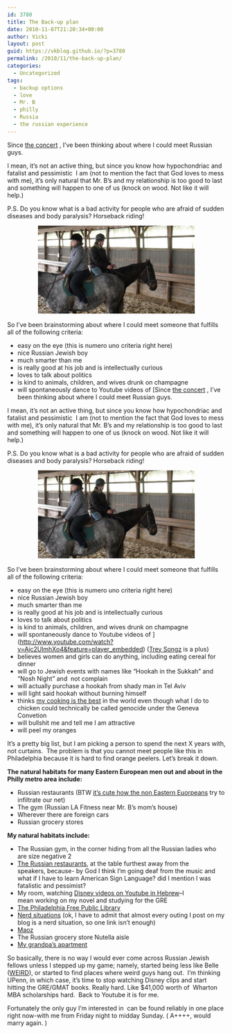 ```yaml
---
id: 3780
title: The Back-up plan
date: 2010-11-07T21:20:34+00:00
author: Vicki
layout: post
guid: https://vkblog.github.io/?p=3780
permalink: /2010/11/the-back-up-plan/
categories:
  - Uncategorized
tags:
  - backup options
  - love
  - Mr. B
  - philly
  - Russia
  - the russian experience
---
```

Since [the concert](https://vkblog.github.io/2010/10/24/bards-and-a-vanishing-breed-of-russian/) , I&#8217;ve been thinking about where I could meet Russian guys.

I mean, it&#8217;s not an active thing, but since you know how hypochondriac and fatalist and pessimistic  I am (not to mention the fact that God loves to mess with me), it&#8217;s only natural that Mr. B&#8217;s and my relationship is too good to last and something will happen to one of us (knock on wood. Not like it will help.)

P.S. Do you know what is a bad activity for people who are afraid of sudden diseases and body paralysis? Horseback riding!

<p style="text-align: center;">
  <a href="https://raw.githubusercontent.com/vkblog/vkblog.github.io/master/public/img/2010/11/19838_656705240295_2406357_37752250_3696732_n.jpg"><img class="aligncenter size-full wp-image-3866" title="19838_656705240295_2406357_37752250_3696732_n" src="https://raw.githubusercontent.com/vkblog/vkblog.github.io/master/public/img/2010/11/19838_656705240295_2406357_37752250_3696732_n.jpg" alt="" width="362" height="203" /></a>
</p>

So I&#8217;ve been brainstorming about where I could meet someone that fulfills all of the following criteria:

  * easy on the eye (this is numero uno criteria right here)
  * nice Russian Jewish boy
  * much smarter than me
  * is really good at his job and is intellectually curious
  * loves to talk about politics
  * is kind to animals, children, and wives drunk on champagne
  * will spontaneously dance to Youtube videos of [Since [the concert](https://vkblog.github.io/2010/10/24/bards-and-a-vanishing-breed-of-russian/) , I&#8217;ve been thinking about where I could meet Russian guys.

I mean, it&#8217;s not an active thing, but since you know how hypochondriac and fatalist and pessimistic  I am (not to mention the fact that God loves to mess with me), it&#8217;s only natural that Mr. B&#8217;s and my relationship is too good to last and something will happen to one of us (knock on wood. Not like it will help.)

P.S. Do you know what is a bad activity for people who are afraid of sudden diseases and body paralysis? Horseback riding!

<p style="text-align: center;">
  <a href="https://raw.githubusercontent.com/vkblog/vkblog.github.io/master/public/img/2010/11/19838_656705240295_2406357_37752250_3696732_n.jpg"><img class="aligncenter size-full wp-image-3866" title="19838_656705240295_2406357_37752250_3696732_n" src="https://raw.githubusercontent.com/vkblog/vkblog.github.io/master/public/img/2010/11/19838_656705240295_2406357_37752250_3696732_n.jpg" alt="" width="362" height="203" /></a>
</p>

So I&#8217;ve been brainstorming about where I could meet someone that fulfills all of the following criteria:

  * easy on the eye (this is numero uno criteria right here)
  * nice Russian Jewish boy
  * much smarter than me
  * is really good at his job and is intellectually curious
  * loves to talk about politics
  * is kind to animals, children, and wives drunk on champagne
  * will spontaneously dance to Youtube videos of ](http://www.youtube.com/watch?v=Ajc2UlmhXo4&feature=player_embedded) ([Trey Songz](http://www.youtube.com/watch?v=ekAXPCphKXQ) is a plus)
  * believes women and girls can do anything, including eating cereal for dinner
  * will go to Jewish events with names like &#8220;Hookah in the Sukkah&#8221; and &#8220;Nosh Night&#8221; and  not complain
  * will actually purchase a hookah from shady man in Tel Aviv
  * will light said hookah without burning himself
  * thinks [my cooking is the best](https://vkblog.github.io/2009/08/25/me-elsewhere/) in the world even though what I do to chicken could technically be called genocide under the Geneva Convetion
  * will bullshit me and tell me I am attractive
  * will peel my oranges

It&#8217;s a pretty big list, but I am picking a person to spend the next X years with, not curtains.  The problem is that you cannot meet people like this in Philadelphia because it is hard to find orange peelers. Let&#8217;s break it down.

 **The natural habitats for many Eastern European men out and about in the Philly metro area include:**

  * Russian restaurants (BTW [it&#8217;s cute how the non Eastern Euorpeans](http://chowhound.chow.com/topics/305725) try to infiltrate our net)
  * The gym (Russian LA Fitness near Mr. B&#8217;s mom&#8217;s house)
  * Wherever there are foreign cars
  * Russian grocery stores

**My natural habitats include:**

  * The Russian gym, in the corner hiding from all the Russian ladies who are size negative 2
  * [The Russian restaurants](https://vkblog.github.io/2010/10/28/two-quick-pics-from-this-week/), at the table furthest away from the speakers, because- by God I think I&#8217;m going deaf from the music and what if I have to learn American Sign Language? did I mention I was fatalistic and pessimist?
  * My room, watching [Disney videos on Youtube in Hebrew](http://www.youtube.com/watch?v=og-bnjmY_ak)&#8211;I mean working on my novel and studying for the GRE
  * [The Philadelphia Free Public Library](https://vkblog.github.io/2010/10/17/scenarios/)
  * [Nerd situations](https://vkblog.github.io/2010/10/26/james-zogby-wins-me-over-with-his-lebanese-trickery-and-charm/) (ok, I have to admit that almost every outing I post on my blog is a nerd situation, so one link isn&#8217;t enough)
  * [Maoz](http://www.maozusa.com/)
  * The Russian grocery store Nutella aisle
  * [My grandpa&#8217;s apartment](https://vkblog.github.io/2010/06/02/if-my-grandpa-cant-come-to-the-pictures-they-come-to-him/)

So basically, there is no way I would ever come across Russian Jewish fellows unless I stepped up my game; namely, started being less like Belle ([WEIRD](http://www.youtube.com/watch?v=IltAsKmVroQ)), or started to find places where weird guys hang out.  I&#8217;m thinking UPenn, in which case, it&#8217;s time to stop watching Disney clips and start hitting the GRE/GMAT books. Really hard. Like $41,000 worth of  Wharton MBA scholarships hard.  Back to Youtube it is for me.

Fortunately the only guy I&#8217;m interested in  can be found reliably in one place right now-with me from Friday night to midday Sunday. ( A++++, would marry again. )